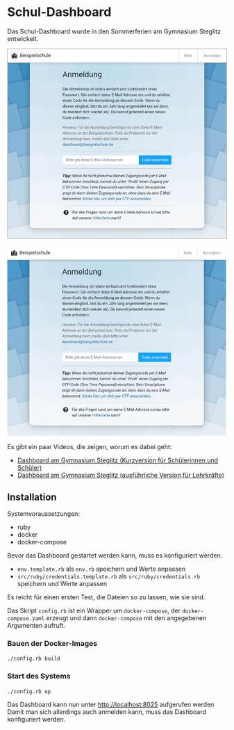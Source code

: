 # Schul-Dashboard

Das Schul-Dashboard wurde in den Sommerferien am Gymnasium Steglitz entwickelt.

<img src='doc/login-screen.png' style='border: 1px solid #aaa;'/>


![Login-Seite des Schul-Dashboards](doc/login-screen.png?raw=true "Login-Seite des Schul-Dashboards")

Es gibt ein paar Videos, die zeigen, worum es dabei geht:

- [Dashboard am Gymnasium Steglitz (Kurzversion für Schülerinnen und Schüler)](https://youtu.be/EGQ0Gkeu1To)
- [Dashboard am Gymnasium Steglitz (ausführliche Version für Lehrkräfte)](https://youtu.be/BYqWu9Yft8s)

## Installation

Systemvoraussetzungen: 

- ruby
- docker
- docker-compose

Bevor das Dashboard gestartet werden kann, muss es konfiguriert werden.

* `env.template.rb` als `env.rb` speichern und Werte anpassen
* `src/ruby/credentials.template.rb` als `src/ruby/credentials.rb` speichern und Werte anpassen

Es reicht für einen ersten Test, die Dateien so zu lassen, wie sie sind.

Das Skript `config.rb` ist ein Wrapper um `docker-compose`, der `docker-compose.yaml` erzeugt und dann `docker-compose` mit den angegebenen Argumenten aufruft.

### Bauen der Docker-Images

    ./config.rb build
    
### Start des Systems

    ./config.rb up
    
Das Dashboard kann nun unter [http://localhost:8025](http://localhost:8025) aufgerufen werden Damit man sich allerdings auch anmelden kann, muss das Dashboard konfiguriert werden.

